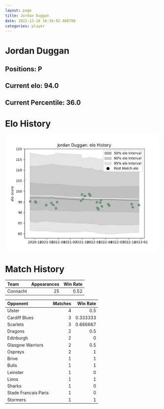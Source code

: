 ```yaml
---  
layout: page  
title: Jordan Duggan  
date: 2022-12-18 16:34:02.466798  
categories: player  
---
```

# Jordan Duggan

## Positions: P

## Current elo: 94.0

## Current Percentile: 36.0

# Elo History


![elo history](history_JordanDuggan.png)
# Match History


| Team     |   Appearances |   Win Rate |
|:---------|--------------:|-----------:|
| Connacht |            25 |       0.52 |

| Opponent             |   Matches |   Win Rate |
|:---------------------|----------:|-----------:|
| Ulster               |         4 |   0.5      |
| Cardiff Blues        |         3 |   0.333333 |
| Scarlets             |         3 |   0.666667 |
| Dragons              |         2 |   0.5      |
| Edinburgh            |         2 |   0        |
| Glasgow Warriors     |         2 |   0.5      |
| Ospreys              |         2 |   1        |
| Brive                |         1 |   1        |
| Bulls                |         1 |   1        |
| Leinster             |         1 |   0        |
| Lions                |         1 |   1        |
| Sharks               |         1 |   0        |
| Stade Francais Paris |         1 |   0        |
| Stormers             |         1 |   1        |